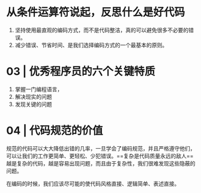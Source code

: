 #  从条件运算符说起，反思什么是好代码

1. 坚持使用最直观的编码方式，而不是代码整洁，真的可以避免很多不必要的错误。
2. 减少错误、节省时间、是我们选择编码方式的一个最基本的原则。





# **03 |** 优秀程序员的六个关键特质

1. 掌握一门编程语言，
2. 解决现实的问题
3. 发现关键的问题





# **04 |** 代码规范的价值

规范的代码可以大大降低出错的几率，一旦学会了编码规范，并且严格遵守他们，可以让我们的工作更简单、更轻松、少犯错误。==复杂是代码质量永远的敌人==越是复杂的代码，越是容易出现问题，而且由于复杂性，我们很难发现这些隐蔽的问题。



在编码的时候，我们应该尽可能的使代码风格直接、逻辑简单、表述直接。

